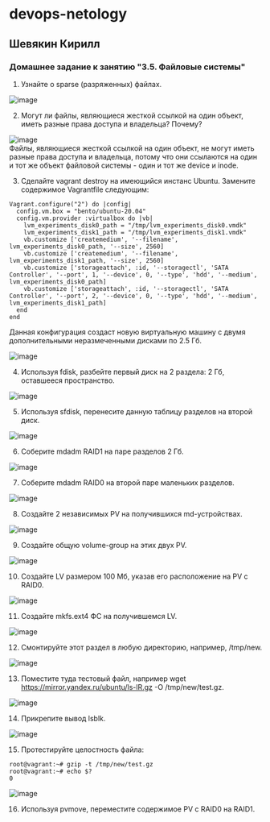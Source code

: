 # devops-netology  
## Шевякин Кирилл  

### Домашнее задание к занятию "3.5. Файловые системы"
  
1) Узнайте о sparse (разряженных) файлах.  

![image](https://user-images.githubusercontent.com/93198418/151925249-1a25a88b-bb33-410b-8c94-a4e8db44d7b3.png)  

2) Могут ли файлы, являющиеся жесткой ссылкой на один объект, иметь разные права доступа и владельца? Почему?  

![image](https://user-images.githubusercontent.com/93198418/151926482-8b426d23-8551-4597-ae2b-8b5cf5c6c60e.png)  
Файлы, являющиеся жесткой ссылкой на один объект, не могут иметь разные права доступа и владельца, потому что они ссылаются на один и тот же объект файловой системы - один и тот же device и inode.  

3) Сделайте vagrant destroy на имеющийся инстанс Ubuntu. Замените содержимое Vagrantfile следующим:

```
Vagrant.configure("2") do |config|
  config.vm.box = "bento/ubuntu-20.04"
  config.vm.provider :virtualbox do |vb|
    lvm_experiments_disk0_path = "/tmp/lvm_experiments_disk0.vmdk"
    lvm_experiments_disk1_path = "/tmp/lvm_experiments_disk1.vmdk"
    vb.customize ['createmedium', '--filename', lvm_experiments_disk0_path, '--size', 2560]
    vb.customize ['createmedium', '--filename', lvm_experiments_disk1_path, '--size', 2560]
    vb.customize ['storageattach', :id, '--storagectl', 'SATA Controller', '--port', 1, '--device', 0, '--type', 'hdd', '--medium', lvm_experiments_disk0_path]
    vb.customize ['storageattach', :id, '--storagectl', 'SATA Controller', '--port', 2, '--device', 0, '--type', 'hdd', '--medium', lvm_experiments_disk1_path]
  end
end
```  
Данная конфигурация создаст новую виртуальную машину с двумя дополнительными неразмеченными дисками по 2.5 Гб.  

![image](https://user-images.githubusercontent.com/93198418/151956362-8ebb643f-d130-461e-a386-e019be24a591.png)  

4) Используя fdisk, разбейте первый диск на 2 раздела: 2 Гб, оставшееся пространство.  

![image](https://user-images.githubusercontent.com/93198418/151962007-5d950874-763f-454b-97d8-11d158230dec.png)  

5) Используя sfdisk, перенесите данную таблицу разделов на второй диск.  

![image](https://user-images.githubusercontent.com/93198418/151963973-ef3aa576-67a2-4e5a-89ac-c6fefcd1e335.png)  

6) Соберите mdadm RAID1 на паре разделов 2 Гб.

![image](https://user-images.githubusercontent.com/93198418/151971875-cf0fc4c4-81c2-4953-aeab-f957291d0a77.png)  

7) Соберите mdadm RAID0 на второй паре маленьких разделов.

![image](https://user-images.githubusercontent.com/93198418/151974420-a89af1bb-9b34-4ecd-9e3f-dcd7496561b3.png)  

8) Создайте 2 независимых PV на получившихся md-устройствах.

![image](https://user-images.githubusercontent.com/93198418/151976247-e056f89c-04e7-483c-ab23-cf5399d7bbb1.png)  

9) Создайте общую volume-group на этих двух PV.  

![image](https://user-images.githubusercontent.com/93198418/151976793-23c4127e-6f20-4b39-836c-1569bb4e2244.png)  

10) Создайте LV размером 100 Мб, указав его расположение на PV с RAID0.

![image](https://user-images.githubusercontent.com/93198418/151979884-479362a8-7f6b-49b2-bf0e-8851040ef3a9.png)  

11) Создайте mkfs.ext4 ФС на получившемся LV.

![image](https://user-images.githubusercontent.com/93198418/151980759-24fec6a2-20c9-4c6a-8370-f71969141f81.png)  

12) Смонтируйте этот раздел в любую директорию, например, /tmp/new.

![image](https://user-images.githubusercontent.com/93198418/151981209-45329032-9bdb-4bf2-a1b7-021e28562a40.png)  

13) Поместите туда тестовый файл, например wget https://mirror.yandex.ru/ubuntu/ls-lR.gz -O /tmp/new/test.gz.

![image](https://user-images.githubusercontent.com/93198418/151981681-1ab56753-4dc4-456a-af13-1a699e73258d.png)

14) Прикрепите вывод lsblk.

![image](https://user-images.githubusercontent.com/93198418/151981835-5df1e806-3e89-4bf5-9f6e-e45c7c43b045.png)  

15) Протестируйте целостность файла:  
```
root@vagrant:~# gzip -t /tmp/new/test.gz  
root@vagrant:~# echo $?  
0  
```

![image](https://user-images.githubusercontent.com/93198418/152101294-1936d581-036a-42c0-8298-0193ce991f98.png)  

16) Используя pvmove, переместите содержимое PV с RAID0 на RAID1.





